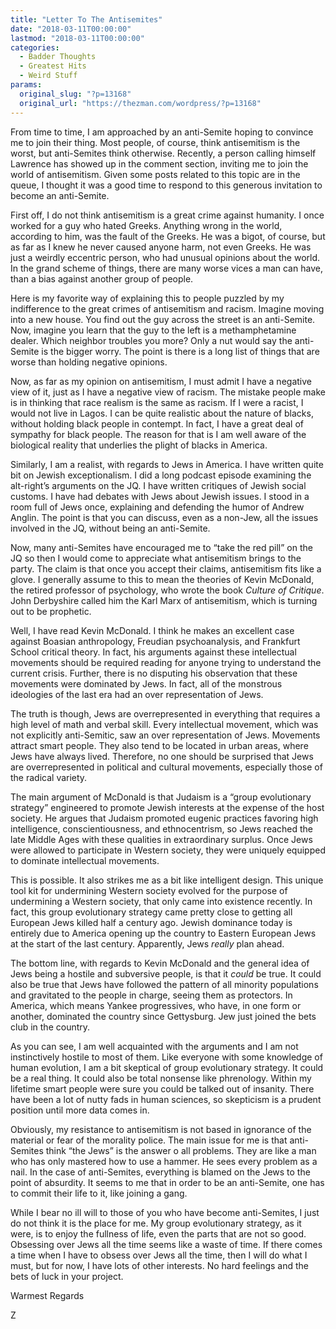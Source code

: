 ```yaml
---
title: "Letter To The Antisemites"
date: "2018-03-11T00:00:00"
lastmod: "2018-03-11T00:00:00"
categories:
  - Badder Thoughts
  - Greatest Hits
  - Weird Stuff
params:
  original_slug: "?p=13168"
  original_url: "https://thezman.com/wordpress/?p=13168"
---
```


From time to time, I am approached by an anti-Semite hoping to convince
me to join their thing. Most people, of course, think antisemitism is
the worst, but anti-Semites think otherwise. Recently, a person calling
himself Lawrence has showed up in the comment section, inviting me to
join the world of antisemitism. Given some posts related to this topic
are in the queue, I thought it was a good time to respond to this
generous invitation to become an anti-Semite.

First off, I do not think antisemitism is a great crime against
humanity. I once worked for a guy who hated Greeks. Anything wrong in
the world, according to him, was the fault of the Greeks. He was a
bigot, of course, but as far as I knew he never caused anyone harm, not
even Greeks. He was just a weirdly eccentric person, who had unusual
opinions about the world. In the grand scheme of things, there are many
worse vices a man can have, than a bias against another group of people.

Here is my favorite way of explaining this to people puzzled by my
indifference to the great crimes of antisemitism and racism. Imagine
moving into a new house. You find out the guy across the street is an
anti-Semite. Now, imagine you learn that the guy to the left is a
methamphetamine dealer. Which neighbor troubles you more? Only a nut
would say the anti-Semite is the bigger worry. The point is there is a
long list of things that are worse than holding negative opinions.

Now, as far as my opinion on antisemitism, I must admit I have a
negative view of it, just as I have a negative view of racism. The
mistake people make is in thinking that race realism is the same as
racism. If I were a racist, I would not live in Lagos. I can be quite
realistic about the nature of blacks, without holding black people in
contempt. In fact, I have a great deal of sympathy for black people. The
reason for that is I am well aware of the biological reality that
underlies the plight of blacks in America.

Similarly, I am a realist, with regards to Jews in America. I have
written quite bit on Jewish exceptionalism. I did a long podcast episode
examining the alt-right’s arguments on the JQ. I have written critiques
of Jewish social customs. I have had debates with Jews about Jewish
issues. I stood in a room full of Jews once, explaining and defending
the humor of Andrew Anglin. The point is that you can discuss, even as a
non-Jew, all the issues involved in the JQ, without being an
anti-Semite.

Now, many anti-Semites have encouraged me to “take the red pill” on the
JQ so then I would come to appreciate what antisemitism brings to the
party. The claim is that once you accept their claims, antisemitism fits
like a glove. I generally assume to this to mean the theories of Kevin
McDonald, the retired professor of psychology, who wrote the book
*Culture of Critique*. John Derbyshire called him the Karl Marx of
antisemitism, which is turning out to be prophetic.

Well, I have read Kevin McDonald. I think he makes an excellent case
against Boasian anthropology, Freudian psychoanalysis, and Frankfurt
School critical theory. In fact, his arguments against these
intellectual movements should be required reading for anyone trying to
understand the current crisis. Further, there is no disputing his
observation that these movements were dominated by Jews. In fact, all of
the monstrous ideologies of the last era had an over representation of
Jews.

The truth is though, Jews are overrepresented in everything that
requires a high level of math and verbal skill. Every intellectual
movement, which was not explicitly anti-Semitic, saw an over
representation of Jews. Movements attract smart people. They also tend
to be located in urban areas, where Jews have always lived. Therefore,
no one should be surprised that Jews are overrepresented in political
and cultural movements, especially those of the radical variety.

The main argument of McDonald is that Judaism is a “group evolutionary
strategy” engineered to promote Jewish interests at the expense of the
host society. He argues that Judaism promoted eugenic practices favoring
high intelligence, conscientiousness, and ethnocentrism, so Jews reached
the late Middle Ages with these qualities in extraordinary surplus. Once
Jews were allowed to participate in Western society, they were uniquely
equipped to dominate intellectual movements.

This is possible. It also strikes me as a bit like intelligent design.
This unique tool kit for undermining Western society evolved for the
purpose of undermining a Western society, that only came into existence
recently. In fact, this group evolutionary strategy came pretty close to
getting all European Jews killed half a century ago. Jewish dominance
today is entirely due to America opening up the country to Eastern
European Jews at the start of the last century. Apparently, Jews
*really* plan ahead.

The bottom line, with regards to Kevin McDonald and the general idea of
Jews being a hostile and subversive people, is that it *could* be true.
It could also be true that Jews have followed the pattern of all
minority populations and gravitated to the people in charge, seeing them
as protectors. In America, which means Yankee progressives, who have, in
one form or another, dominated the country since Gettysburg. Jew just
joined the bets club in the country.

As you can see, I am well acquainted with the arguments and I am not
instinctively hostile to most of them. Like everyone with some knowledge
of human evolution, I am a bit skeptical of group evolutionary strategy.
It could be a real thing. It could also be total nonsense like
phrenology. Within my lifetime smart people were sure you could be
talked out of insanity. There have been a lot of nutty fads in human
sciences, so skepticism is a prudent position until more data comes in.

Obviously, my resistance to antisemitism is not based in ignorance of
the material or fear of the morality police. The main issue for me is
that anti-Semites think “the Jews” is the answer o all problems. They
are like a man who has only mastered how to use a hammer. He sees every
problem as a nail. In the case of anti-Semites, everything is blamed on
the Jews to the point of absurdity. It seems to me that in order to be
an anti-Semite, one has to commit their life to it, like joining a gang.

While I bear no ill will to those of you who have become anti-Semites, I
just do not think it is the place for me. My group evolutionary
strategy, as it were, is to enjoy the fullness of life, even the parts
that are not so good. Obsessing over Jews all the time seems like a
waste of time. If there comes a time when I have to obsess over Jews all
the time, then I will do what I must, but for now, I have lots of other
interests. No hard feelings and the bets of luck in your project.

Warmest Regards

Z
